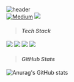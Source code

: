 
![header](https://capsule-render.vercel.app/api?type=waving&height=250&color=gradient&animation=fadeIn&fontColor=ffffff&fontAlign=13&fontAlignY=40&descAlign=16&descAlignY=55&text=Tim&fontSize=60&desc=Android%20Developer)  
<a href="https://medium.com/@bso11246"><img alt="Medium" src="https://skydoves.github.io/badges/Story-Medium.svg"/></a>
<a href="https://www.notion.so/2505c1af6b4043aea4092b13bfaa5ae2"><img src="https://img.shields.io/badge/Resume-white?style=flat&logo=Notion&logoColor=black"/></a>
> #### *Tech Stack*   
<img src="https://img.shields.io/badge/-Kotlin-FA7343?style=flat&logo=Kotlin"/> <img src="https://img.shields.io/badge/-Java-FA7343?style=flat&logo=Java"/> <img src="https://img.shields.io/badge/-Flutter-FA7343?style=flat&logo=Flutter"/> <img src="https://img.shields.io/badge/-Android-FA7343?style=flat&logo=Android"/>

> #### *GitHub Stats*
![Anurag's GitHub stats](https://github-readme-stats-one-bice.vercel.app/api?username=bsw112&show_icons=true&theme=material-palenight&count_private=true&hide_border=true&include_all_commits=true&role=OWNER,ORGANIZATION_MEMBER,COLLABORATOR&hide_title=true&hide=contribs)    
  

